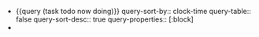- {{query (task todo now doing)}}
  query-sort-by:: clock-time
  query-table:: false
  query-sort-desc:: true
  query-properties:: [:block]
-